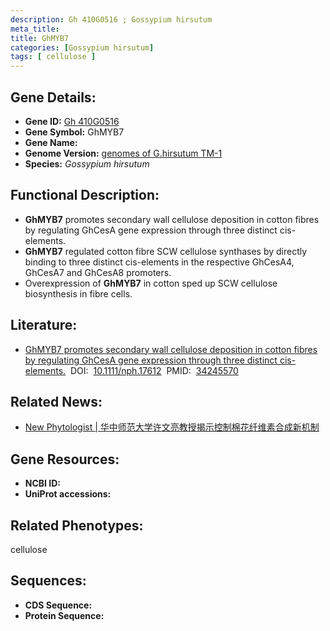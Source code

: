 ```yaml
---
description: Gh 410G0516 ; Gossypium hirsutum
meta_title:
title: GhMYB7
categories: [Gossypium hirsutum]
tags: [ cellulose ]
---
```


## Gene Details:
- **Gene ID:**	[Gh 410G0516]()
- **Gene Symbol:** GhMYB7
- **Gene Name:** 
- **Genome Version:** [genomes of G.hirsutum TM-1]()
- **Species:** *Gossypium hirsutum*

## Functional Description:
   - **GhMYB7** promotes secondary wall cellulose deposition in cotton fibres by regulating GhCesA gene expression through three distinct cis-elements.
   - **GhMYB7** regulated cotton fibre SCW cellulose synthases by directly binding to three distinct cis-elements in the respective GhCesA4, GhCesA7 and GhCesA8 promoters.
   - Overexpression of **GhMYB7** in cotton sped up SCW cellulose biosynthesis in fibre cells.

## Literature:
   - [GhMYB7 promotes secondary wall cellulose deposition in cotton fibres by regulating GhCesA gene expression through three distinct cis-elements.]( https://nph.onlinelibrary.wiley.com/doi/10.1111/nph.17612)&nbsp;&nbsp;DOI:&nbsp;&nbsp;[10.1111/nph.17612](https://nph.onlinelibrary.wiley.com/doi/10.1111/nph.17612)&nbsp;&nbsp;PMID:&nbsp;&nbsp;[34245570](https://pubmed.ncbi.nlm.nih.gov/34245570/)

## Related News:
   - [New Phytologist | 华中师范大学许文亮教授揭示控制棉花纤维素合成新机制](https://mp.weixin.qq.com/s?__biz=MzIyOTY2NDYyNQ==&mid=2247518710&idx=4&sn=e54c0698ceafda44f2437badeede86fa&chksm=e8bdfbe8dfca72fe0d01e703fd480cf19e1805e33ebfc5243971aafb2945e6cbf76b4152fe19&scene=27#wechat_redirect)

## Gene Resources:
- **NCBI ID:** [](https://www.ncbi.nlm.nih.gov/gene/?term=)
- **UniProt accessions:** [](https://www.uniprot.org/uniprotkb//entry)

## Related Phenotypes:
cellulose

## Sequences:
- **CDS Sequence:**
- **Protein Sequence:**
